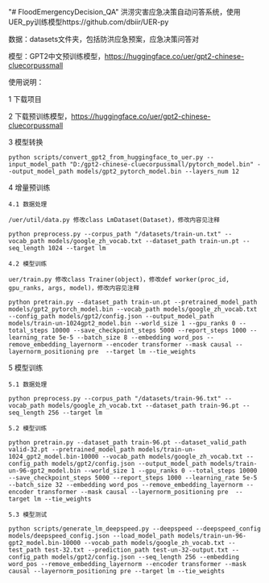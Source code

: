 "# FloodEmergencyDecision_QA" 洪涝灾害应急决策自动问答系统，使用UER_py训练模型https://github.com/dbiir/UER-py

数据：datasets文件夹，包括防洪应急预案，应急决策问答对

模型：GPT2中文预训练模型，https://huggingface.co/uer/gpt2-chinese-cluecorpussmall

使用说明：

1 下载项目

2 下载预训练模型，https://huggingface.co/uer/gpt2-chinese-cluecorpussmall

3 模型转换

    python scripts/convert_gpt2_from_huggingface_to_uer.py --input_model_path "D:/gpt2-chinese-cluecorpussmall/pytorch_model.bin" --output_model_path models/gpt2_pytorch_model.bin --layers_num 12

4 增量预训练

    4.1 数据处理
    
    /uer/util/data.py 修改class LmDataset(Dataset)，修改内容见注释
    
    python preprocess.py --corpus_path "/datasets/train-un.txt" --vocab_path models/google_zh_vocab.txt --dataset_path train-un.pt --seq_length 1024 --target lm
    
    4.2 模型训练
    
    uer/train.py 修改class Trainer(object)，修改def worker(proc_id, gpu_ranks, args, model)，修改内容见注释
    
    python pretrain.py --dataset_path train-un.pt --pretrained_model_path models/gpt2_pytorch_model.bin --vocab_path models/google_zh_vocab.txt --config_path models/gpt2/config.json --output_model_path models/train-un-1024gpt2_model.bin --world_size 1 --gpu_ranks 0 --total_steps 10000 --save_checkpoint_steps 5000 --report_steps 1000 --learning_rate 5e-5 --batch_size 8 --embedding word_pos --remove_embedding_layernorm --encoder transformer --mask causal --layernorm_positioning pre  --target lm --tie_weights
    
5 模型训练
    
    5.1 数据处理
    
    python preprocess.py --corpus_path "/datasets/train-96.txt" --vocab_path models/google_zh_vocab.txt --dataset_path train-96.pt --seq_length 256 --target lm
    
    5.2 模型训练
    
    python pretrain.py --dataset_path train-96.pt --dataset_valid_path valid-32.pt --pretrained_model_path models/train-un-1024_gpt2_model.bin-10000 --vocab_path models/google_zh_vocab.txt --config_path models/gpt2/config.json --output_model_path models/train-un-96-gpt2_model.bin --world_size 1 --gpu_ranks 0 --total_steps 10000 --save_checkpoint_steps 5000 --report_steps 1000 --learning_rate 5e-5 --batch_size 32 --embedding word_pos --remove_embedding_layernorm --encoder transformer --mask causal --layernorm_positioning pre  --target lm --tie_weights
    
    5.3 模型测试
    
    python scripts/generate_lm_deepspeed.py --deepspeed --deepspeed_config models/deepspeed_config.json --load_model_path models/train-un-96-gpt2_model.bin-10000 --vocab_path models/google_zh_vocab.txt --test_path test-32.txt --prediction_path test-un-32-output.txt --config_path models/gpt2/config.json --seq_length 256 --embedding word_pos --remove_embedding_layernorm --encoder transformer --mask causal --layernorm_positioning pre --target lm --tie_weights

